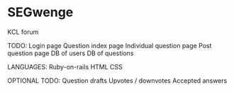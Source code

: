 # SEGwenge
KCL forum

TODO:
Login page
Question index page
Individual question page
Post question page
DB of users
DB of questions

LANGUAGES:
Ruby-on-rails
HTML
CSS

OPTIONAL TODO:
Question drafts
Upvotes / downvotes
Accepted answers
